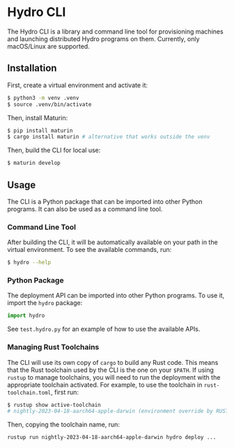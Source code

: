 # Hydro CLI
The Hydro CLI is a library and command line tool for provisioning machines and launching distributed Hydro programs on them. Currently, only macOS/Linux are supported.

## Installation
First, create a virtual environment and activate it:
```bash
$ python3 -m venv .venv
$ source .venv/bin/activate
```

Then, install Maturin:
```bash
$ pip install maturin
$ cargo install maturin # alternative that works outside the venv
```

Then, build the CLI for local use:
```bash
$ maturin develop
```

## Usage
The CLI is a Python package that can be imported into other Python programs. It can also be used as a command line tool.

### Command Line Tool
After building the CLI, it will be automatically available on your path in the virtual environment. To see the available commands, run:
```bash
$ hydro --help
```

### Python Package
The deployment API can be imported into other Python programs. To use it, import the `hydro` package:
```python
import hydro
```

See `test.hydro.py` for an example of how to use the available APIs.

### Managing Rust Toolchains
The CLI will use its own copy of `cargo` to build any Rust code. This means that the Rust toolchain used by the CLI is the one on your `$PATH`. If using `rustup` to manage toolchains, you will need to run the deployment with the appropriate toolchain activated. For example, to use the toolchain in `rust-toolchain.toml`, first run:
```bash
$ rustup show active-toolchain
# nightly-2023-04-18-aarch64-apple-darwin (environment override by RUSTUP_TOOLCHAIN)
```

Then, copying the toolchain name, run:
```bash
rustup run nightly-2023-04-18-aarch64-apple-darwin hydro deploy ...
```
